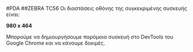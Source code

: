 #PDA
##ZEBRA TC56
Οι διαστάσεις οθόνης της συγκεκριμένης συσκευής είναι:

**980 x 464**

Μπορούμε να δημιουργήσουμε παρόμοια συσκευή στο DevTools του Google Chrome και να κάνουμε δοκιμές.